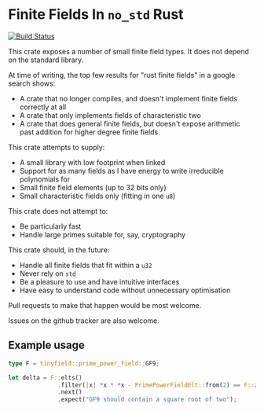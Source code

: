 Finite Fields In `no_std` Rust
==============================

[![Build Status](https://travis-ci.org/rspencer01/tinyfield.svg?branch=master)](https://travis-ci.org/rspencer01/tinyfield)

This crate exposes a number of small finite field types.  It does not depend on
the standard library.

At time of writing, the top few results for "rust finite fields" in a google
search shows:

 * A crate that no longer compiles, and doesn't implement finite fields
   correctly at all 
 * A crate that only implements fields of characteristic two
 * A crate that does general finite fields, but doesn't expose arithmetic past
   addition for higher degree finite fields.

This crate attempts to supply:

 * A small library with low footprint when linked
 * Support for as many fields as I have energy to write irreducible polynomials for
 * Small finite field elements (up to 32 bits only)
 * Small characteristic fields only (fitting in one `u8`)

This crate does not attempt to:

 * Be particularly fast
 * Handle large primes suitable for, say, cryptography

This crate should, in the future:

 * Handle all finite fields that fit within a `u32`
 * Never rely on `std`
 * Be a pleasure to use and have intuitive interfaces
 * Have easy to understand code without unnecessary optimisation

Pull requests to make that happen would be most welcome.

Issues on the github tracker are also welcome.

Example usage
-------------
```rust
type F = tinyfield::prime_power_field::GF9;

let delta = F::elts()
              .filter(|x| *x * *x - PrimePowerFieldElt::from(2) == F::zero)
              .next()
              .expect("GF9 should contain a square root of two");
```
